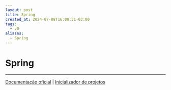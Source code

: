 ```yaml
---
layout: post
title: Spring
created_at: 2024-07-08T16:08:31-03:00
tags:
  - v0
aliases:
  - Spring
---
```

# Spring
---

[Documentação oficial](https://spring.io/) | [Inicializador de projetos](https://start.spring.io/)

